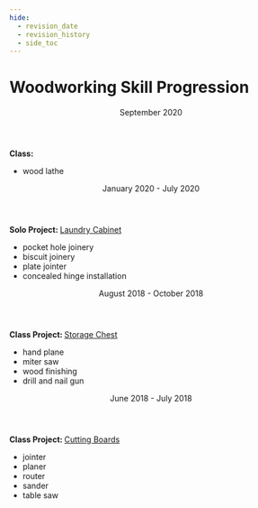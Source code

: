 ```yaml
---
hide:
  - revision_date
  - revision_history
  - side_toc
---
```


# Woodworking Skill Progression

<section>
  <div class="terminal-timeline">
    <div class="terminal-card">
      <header>September 2020</header>
      <div>
        <span><strong>Class: </strong></span>
        <ul>
          <li>wood lathe</li>
        </ul>
      </div>
    </div>
  <div class="terminal-card">
    <header>January 2020 - July 2020</header>
    <div>
      <span>
        <strong>Solo Project: </strong><a href="/wood/cabinet">Laundry Cabinet</a>
        <span>
          <ul>
            <li>pocket hole joinery  </li>
            <li>biscuit joinery  </li>
            <li>plate jointer  </li>
            <li>concealed hinge installation  </li>
          </ul>
        </div>
      </div>
  <div class="terminal-card">
    <header>August 2018 - October 2018</header>
    <div>
      <span>
        <strong>Class Project: </strong><a href="/wood/chest">Storage Chest</a>
        <span>
          <ul>
            <li>hand plane  </li>
            <li>miter saw  </li>
            <li>wood finishing  </li>
            <li>drill and nail gun  </li>
          </ul>
        </div>
      </div>
  <div class="terminal-card">
    <header>June 2018 - July 2018</header>
    <div>
      <span>
        <strong>Class Project: </strong><a href="/wood/cutting-boards">Cutting Boards</a>
        <span>
          <ul>
            <li>jointer  </li>
            <li>planer  </li>
            <li>router  </li>
            <li>sander  </li>
            <li>table saw  </li>
          </ul>
        </div>
      </div>
    </div>
    <br />
</section>